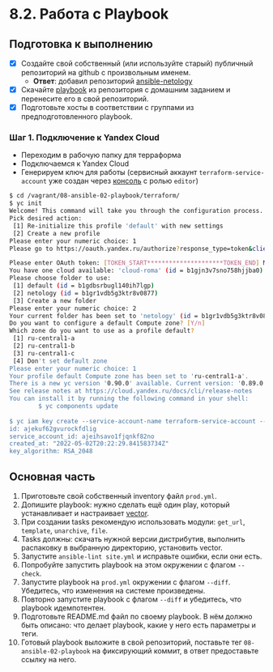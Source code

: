 # 8.2. Работа с Playbook

## Подготовка к выполнению

- [x] Создайте свой собственный (или используйте старый) публичный репозиторий на github с произвольным именем.
   * **Ответ**: добавил репозиторий [ansible-netology](https://github.com/Roma-EDU/ansible-netology)
- [x] Скачайте [playbook](https://github.com/netology-code/mnt-homeworks/tree/MNT-13/08-ansible-02-playbook/playbook) из репозитория 
с домашним заданием и перенесите его в свой репозиторий.
- [x] Подготовьте хосты в соответствии с группами из предподготовленного playbook.

### Шаг 1. Подключение к Yandex Cloud

- Переходим в рабочую папку для терраформа
- Подключаемся к Yandex Cloud
- Генерируем ключ для работы (сервисный аккаунт `terraform-service-account` уже создан через [консоль](https://console.cloud.yandex.ru/folders/b1gr1vdb5g3ktr8v0877?section=service-accounts) 
с ролью `editor`)

```bash
$ cd /vagrant/08-ansible-02-playbook/terraform/
$ yc init
Welcome! This command will take you through the configuration process.
Pick desired action:
 [1] Re-initialize this profile 'default' with new settings
 [2] Create a new profile
Please enter your numeric choice: 1
Please go to https://oauth.yandex.ru/authorize?response_type=token&client_id=MY_CLIENT_ID in order to obtain OAuth token.

Please enter OAuth token: [TOKEN_START*********************TOKEN_END] MY_OAUTH_TOKEN
You have one cloud available: 'cloud-roma' (id = b1gjn3v7sno758hjjba0). It is going to be used by default.
Please choose folder to use:
 [1] default (id = b1gdbsrbugl140ih7lgp)
 [2] netology (id = b1gr1vdb5g3ktr8v0877)
 [3] Create a new folder
Please enter your numeric choice: 2
Your current folder has been set to 'netology' (id = b1gr1vdb5g3ktr8v0877).
Do you want to configure a default Compute zone? [Y/n]
Which zone do you want to use as a profile default?
 [1] ru-central1-a
 [2] ru-central1-b
 [3] ru-central1-c
 [4] Don't set default zone
Please enter your numeric choice: 1
Your profile default Compute zone has been set to 'ru-central1-a'.
There is a new yc version '0.90.0' available. Current version: '0.89.0'.
See release notes at https://cloud.yandex.ru/docs/cli/release-notes
You can install it by running the following command in your shell:
        $ yc components update
        
$ yc iam key create --service-account-name terraform-service-account --output key.json
id: ajekuf62gvurockfdlig
service_account_id: ajeihsavo1fjqnkf82no
created_at: "2022-05-02T20:22:29.841583734Z"
key_algorithm: RSA_2048
```


## Основная часть

1. Приготовьте свой собственный inventory файл `prod.yml`.
2. Допишите playbook: нужно сделать ещё один play, который устанавливает и настраивает [vector](https://vector.dev).
3. При создании tasks рекомендую использовать модули: `get_url`, `template`, `unarchive`, `file`.
4. Tasks должны: скачать нужной версии дистрибутив, выполнить распаковку в выбранную директорию, установить vector.
5. Запустите `ansible-lint site.yml` и исправьте ошибки, если они есть.
6. Попробуйте запустить playbook на этом окружении с флагом `--check`.
7. Запустите playbook на `prod.yml` окружении с флагом `--diff`. Убедитесь, что изменения на системе произведены.
8. Повторно запустите playbook с флагом `--diff` и убедитесь, что playbook идемпотентен.
9. Подготовьте README.md файл по своему playbook. В нём должно быть описано: что делает playbook, какие у него есть параметры и теги.
10. Готовый playbook выложите в свой репозиторий, поставьте тег `08-ansible-02-playbook` на фиксирующий коммит, в ответ предоставьте ссылку на него.
